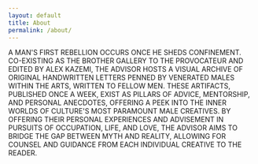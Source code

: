 ```yaml
---
layout: default
title: About
permalink: /about/
---
```


A MAN'S FIRST REBELLION OCCURS ONCE HE SHEDS CONFINEMENT. CO-EXISTING AS THE BROTHER GALLERY TO THE PROVOCATEUR AND EDITED BY ALEX KAZEMI, THE ADVISOR HOSTS A VISUAL ARCHIVE OF ORIGINAL HANDWRITTEN LETTERS PENNED BY VENERATED MALES WITHIN THE ARTS, WRITTEN TO FELLOW MEN. THESE ARTIFACTS, PUBLISHED ONCE A WEEK, EXIST AS PILLARS OF ADVICE, MENTORSHIP, AND PERSONAL ANECDOTES, OFFERING A PEEK INTO THE INNER WORLDS OF CULTURE'S MOST PARAMOUNT MALE CREATIVES. BY OFFERING THEIR PERSONAL EXPERIENCES AND ADVISEMENT IN PURSUITS OF OCCUPATION, LIFE, AND LOVE, THE ADVISOR AIMS TO BRIDGE THE GAP BETWEEN MYTH AND REALITY, ALLOWING FOR COUNSEL AND GUIDANCE FROM EACH INDIVIDUAL CREATIVE TO THE READER.
